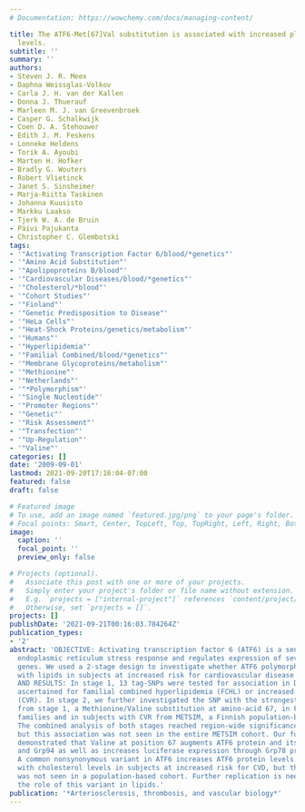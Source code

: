 ```yaml
---
# Documentation: https://wowchemy.com/docs/managing-content/

title: The ATF6-Met[67]Val substitution is associated with increased plasma cholesterol
  levels.
subtitle: ''
summary: ''
authors:
- Steven J. R. Meex
- Daphna Weissglas-Volkov
- Carla J. H. van der Kallen
- Donna J. Thuerauf
- Marleen M. J. van Greevenbroek
- Casper G. Schalkwijk
- Coen D. A. Stehouwer
- Edith J. M. Feskens
- Lonneke Heldens
- Torik A. Ayoubi
- Marten H. Hofker
- Bradly G. Wouters
- Robert Vlietinck
- Janet S. Sinsheimer
- Marja-Riitta Taskinen
- Johanna Kuusisto
- Markku Laakso
- Tjerk W. A. de Bruin
- Päivi Pajukanta
- Christopher C. Glembotski
tags:
- '"Activating Transcription Factor 6/blood/*genetics"'
- '"Amino Acid Substitution"'
- '"Apolipoproteins B/blood"'
- '"Cardiovascular Diseases/blood/*genetics"'
- '"Cholesterol/*blood"'
- '"Cohort Studies"'
- '"Finland"'
- '"Genetic Predisposition to Disease"'
- '"HeLa Cells"'
- '"Heat-Shock Proteins/genetics/metabolism"'
- '"Humans"'
- '"Hyperlipidemia"'
- '"Familial Combined/blood/*genetics"'
- '"Membrane Glycoproteins/metabolism"'
- '"Methionine"'
- '"Netherlands"'
- '"*Polymorphism"'
- '"Single Nucleotide"'
- '"Promoter Regions"'
- '"Genetic"'
- '"Risk Assessment"'
- '"Transfection"'
- '"Up-Regulation"'
- '"Valine"'
categories: []
date: '2009-09-01'
lastmod: 2021-09-20T17:16:04-07:00
featured: false
draft: false

# Featured image
# To use, add an image named `featured.jpg/png` to your page's folder.
# Focal points: Smart, Center, TopLeft, Top, TopRight, Left, Right, BottomLeft, Bottom, BottomRight.
image:
  caption: ''
  focal_point: ''
  preview_only: false

# Projects (optional).
#   Associate this post with one or more of your projects.
#   Simply enter your project's folder or file name without extension.
#   E.g. `projects = ["internal-project"]` references `content/project/deep-learning/index.md`.
#   Otherwise, set `projects = []`.
projects: []
publishDate: '2021-09-21T00:16:03.784264Z'
publication_types:
- '2'
abstract: 'OBJECTIVE: Activating transcription factor 6 (ATF6) is a sensor of the
  endoplasmic reticulum stress response and regulates expression of several key lipogenic
  genes. We used a 2-stage design to investigate whether ATF6 polymorphisms are associated
  with lipids in subjects at increased risk for cardiovascular disease (CVD). METHODS
  AND RESULTS: In stage 1, 13 tag-SNPs were tested for association in Dutch samples
  ascertained for familial combined hyperlipidemia (FCHL) or increased risk for CVD
  (CVR). In stage 2, we further investigated the SNP with the strongest association
  from stage 1, a Methionine/Valine substitution at amino-acid 67, in Finnish FCHL
  families and in subjects with CVR from METSIM, a Finnish population-based cohort.
  The combined analysis of both stages reached region-wide significance (P=9 x 10(-4)),
  but this association was not seen in the entire METSIM cohort. Our functional analysis
  demonstrated that Valine at position 67 augments ATF6 protein and its targets Grp78
  and Grp94 as well as increases luciferase expression through Grp78 promoter. CONCLUSIONS:
  A common nonsynonymous variant in ATF6 increases ATF6 protein levels and is associated
  with cholesterol levels in subjects at increased risk for CVD, but this association
  was not seen in a population-based cohort. Further replication is needed to confirm
  the role of this variant in lipids.'
publication: '*Arteriosclerosis, thrombosis, and vascular biology*'
---
```

